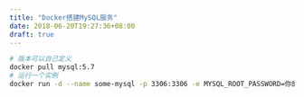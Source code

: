 ```yaml
---
title: "Docker搭建MySQL服务"
date: 2018-06-20T19:27:36+08:00
draft: true
---
```


<!--more-->

``` bash
# 版本可以自己定义
docker pull mysql:5.7
# 运行一个实例
docker run -d --name some-mysql -p 3306:3306 -e MYSQL_ROOT_PASSWORD=你的密码 mysql:5.7
```

